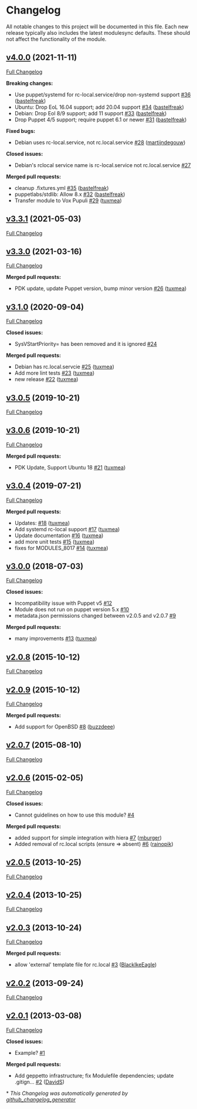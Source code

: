# Changelog

All notable changes to this project will be documented in this file.
Each new release typically also includes the latest modulesync defaults.
These should not affect the functionality of the module.

## [v4.0.0](https://github.com/voxpupuli/puppet-rclocal/tree/v4.0.0) (2021-11-11)

[Full Changelog](https://github.com/voxpupuli/puppet-rclocal/compare/v3.3.1...v4.0.0)

**Breaking changes:**

- Use puppet/systemd for rc-local.service/drop non-systemd support [\#36](https://github.com/voxpupuli/puppet-rclocal/pull/36) ([bastelfreak](https://github.com/bastelfreak))
- Ubuntu: Drop EoL 16.04 support; add 20.04 support [\#34](https://github.com/voxpupuli/puppet-rclocal/pull/34) ([bastelfreak](https://github.com/bastelfreak))
- Debian: Drop Eol 8/9 support; add 11 support [\#33](https://github.com/voxpupuli/puppet-rclocal/pull/33) ([bastelfreak](https://github.com/bastelfreak))
- Drop Puppet 4/5 support; require puppet 6.1 or newer [\#31](https://github.com/voxpupuli/puppet-rclocal/pull/31) ([bastelfreak](https://github.com/bastelfreak))

**Fixed bugs:**

- Debian uses rc-local.service, not rc.local.service [\#28](https://github.com/voxpupuli/puppet-rclocal/pull/28) ([martijndegouw](https://github.com/martijndegouw))

**Closed issues:**

- Debian's rclocal service name is rc-local.service not rc.local.service [\#27](https://github.com/voxpupuli/puppet-rclocal/issues/27)

**Merged pull requests:**

- cleanup .fixtures.yml [\#35](https://github.com/voxpupuli/puppet-rclocal/pull/35) ([bastelfreak](https://github.com/bastelfreak))
- puppetlabs/stdlib: Allow 8.x [\#32](https://github.com/voxpupuli/puppet-rclocal/pull/32) ([bastelfreak](https://github.com/bastelfreak))
- Transfer module to Vox Pupuli [\#29](https://github.com/voxpupuli/puppet-rclocal/pull/29) ([tuxmea](https://github.com/tuxmea))

## [v3.3.1](https://github.com/voxpupuli/puppet-rclocal/tree/v3.3.1) (2021-05-03)

[Full Changelog](https://github.com/voxpupuli/puppet-rclocal/compare/v3.3.0...v3.3.1)

## [v3.3.0](https://github.com/voxpupuli/puppet-rclocal/tree/v3.3.0) (2021-03-16)

[Full Changelog](https://github.com/voxpupuli/puppet-rclocal/compare/v3.1.0...v3.3.0)

**Merged pull requests:**

- PDK update, update Puppet version, bump minor version [\#26](https://github.com/voxpupuli/puppet-rclocal/pull/26) ([tuxmea](https://github.com/tuxmea))

## [v3.1.0](https://github.com/voxpupuli/puppet-rclocal/tree/v3.1.0) (2020-09-04)

[Full Changelog](https://github.com/voxpupuli/puppet-rclocal/compare/v3.0.5...v3.1.0)

**Closed issues:**

- SysVStartPriority= has been removed and it is ignored [\#24](https://github.com/voxpupuli/puppet-rclocal/issues/24)

**Merged pull requests:**

- Debian has rc.local.servcie [\#25](https://github.com/voxpupuli/puppet-rclocal/pull/25) ([tuxmea](https://github.com/tuxmea))
- Add more lint tests [\#23](https://github.com/voxpupuli/puppet-rclocal/pull/23) ([tuxmea](https://github.com/tuxmea))
- new release [\#22](https://github.com/voxpupuli/puppet-rclocal/pull/22) ([tuxmea](https://github.com/tuxmea))

## [v3.0.5](https://github.com/voxpupuli/puppet-rclocal/tree/v3.0.5) (2019-10-21)

[Full Changelog](https://github.com/voxpupuli/puppet-rclocal/compare/v3.0.6...v3.0.5)

## [v3.0.6](https://github.com/voxpupuli/puppet-rclocal/tree/v3.0.6) (2019-10-21)

[Full Changelog](https://github.com/voxpupuli/puppet-rclocal/compare/v3.0.4...v3.0.6)

**Merged pull requests:**

- PDK Update, Support Ubuntu 18 [\#21](https://github.com/voxpupuli/puppet-rclocal/pull/21) ([tuxmea](https://github.com/tuxmea))

## [v3.0.4](https://github.com/voxpupuli/puppet-rclocal/tree/v3.0.4) (2019-07-21)

[Full Changelog](https://github.com/voxpupuli/puppet-rclocal/compare/v3.0.0...v3.0.4)

**Merged pull requests:**

- Updates: [\#18](https://github.com/voxpupuli/puppet-rclocal/pull/18) ([tuxmea](https://github.com/tuxmea))
- Add systemd rc-local support [\#17](https://github.com/voxpupuli/puppet-rclocal/pull/17) ([tuxmea](https://github.com/tuxmea))
- Update documentation [\#16](https://github.com/voxpupuli/puppet-rclocal/pull/16) ([tuxmea](https://github.com/tuxmea))
- add more unit tests [\#15](https://github.com/voxpupuli/puppet-rclocal/pull/15) ([tuxmea](https://github.com/tuxmea))
- fixes for MODULES\_8017 [\#14](https://github.com/voxpupuli/puppet-rclocal/pull/14) ([tuxmea](https://github.com/tuxmea))

## [v3.0.0](https://github.com/voxpupuli/puppet-rclocal/tree/v3.0.0) (2018-07-03)

[Full Changelog](https://github.com/voxpupuli/puppet-rclocal/compare/v2.0.8...v3.0.0)

**Closed issues:**

- Incompatibility issue with Puppet v5 [\#12](https://github.com/voxpupuli/puppet-rclocal/issues/12)
- Module does not run on puppet version 5.x  [\#10](https://github.com/voxpupuli/puppet-rclocal/issues/10)
- metadata.json permissions changed between v2.0.5 and v2.0.7 [\#9](https://github.com/voxpupuli/puppet-rclocal/issues/9)

**Merged pull requests:**

- many improvements [\#13](https://github.com/voxpupuli/puppet-rclocal/pull/13) ([tuxmea](https://github.com/tuxmea))

## [v2.0.8](https://github.com/voxpupuli/puppet-rclocal/tree/v2.0.8) (2015-10-12)

[Full Changelog](https://github.com/voxpupuli/puppet-rclocal/compare/v2.0.9...v2.0.8)

## [v2.0.9](https://github.com/voxpupuli/puppet-rclocal/tree/v2.0.9) (2015-10-12)

[Full Changelog](https://github.com/voxpupuli/puppet-rclocal/compare/v2.0.7...v2.0.9)

**Merged pull requests:**

- Add support for OpenBSD [\#8](https://github.com/voxpupuli/puppet-rclocal/pull/8) ([buzzdeee](https://github.com/buzzdeee))

## [v2.0.7](https://github.com/voxpupuli/puppet-rclocal/tree/v2.0.7) (2015-08-10)

[Full Changelog](https://github.com/voxpupuli/puppet-rclocal/compare/v2.0.6...v2.0.7)

## [v2.0.6](https://github.com/voxpupuli/puppet-rclocal/tree/v2.0.6) (2015-02-05)

[Full Changelog](https://github.com/voxpupuli/puppet-rclocal/compare/v2.0.5...v2.0.6)

**Closed issues:**

- Cannot guidelines on how to use this module? [\#4](https://github.com/voxpupuli/puppet-rclocal/issues/4)

**Merged pull requests:**

- added support for simple integration with hiera [\#7](https://github.com/voxpupuli/puppet-rclocal/pull/7) ([mburger](https://github.com/mburger))
- Added removal of rc.local scripts \(ensure =\> absent\) [\#6](https://github.com/voxpupuli/puppet-rclocal/pull/6) ([rainopik](https://github.com/rainopik))

## [v2.0.5](https://github.com/voxpupuli/puppet-rclocal/tree/v2.0.5) (2013-10-25)

[Full Changelog](https://github.com/voxpupuli/puppet-rclocal/compare/v2.0.4...v2.0.5)

## [v2.0.4](https://github.com/voxpupuli/puppet-rclocal/tree/v2.0.4) (2013-10-25)

[Full Changelog](https://github.com/voxpupuli/puppet-rclocal/compare/v2.0.3...v2.0.4)

## [v2.0.3](https://github.com/voxpupuli/puppet-rclocal/tree/v2.0.3) (2013-10-24)

[Full Changelog](https://github.com/voxpupuli/puppet-rclocal/compare/v2.0.2...v2.0.3)

**Merged pull requests:**

- allow 'external' template file for rc.local [\#3](https://github.com/voxpupuli/puppet-rclocal/pull/3) ([BlackIkeEagle](https://github.com/BlackIkeEagle))

## [v2.0.2](https://github.com/voxpupuli/puppet-rclocal/tree/v2.0.2) (2013-09-24)

[Full Changelog](https://github.com/voxpupuli/puppet-rclocal/compare/v2.0.1...v2.0.2)

## [v2.0.1](https://github.com/voxpupuli/puppet-rclocal/tree/v2.0.1) (2013-03-08)

[Full Changelog](https://github.com/voxpupuli/puppet-rclocal/compare/702a9d5a312c5c7d9eafc1cbf48610b450830524...v2.0.1)

**Closed issues:**

- Example? [\#1](https://github.com/voxpupuli/puppet-rclocal/issues/1)

**Merged pull requests:**

- Add geppetto infrastructure; fix Modulefile dependencies; update .gitign... [\#2](https://github.com/voxpupuli/puppet-rclocal/pull/2) ([DavidS](https://github.com/DavidS))



\* *This Changelog was automatically generated by [github_changelog_generator](https://github.com/github-changelog-generator/github-changelog-generator)*
